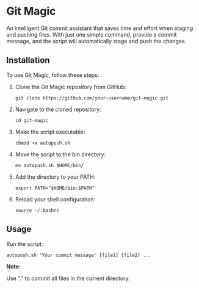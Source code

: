 <h1>Git Magic</h1>
<p>An intelligent Git commit assistant that saves time and effort when staging and pushing files. With just one simple
	command, provide a commit message, and the script will automatically stage and push the changes.</p>
 
<h2>Installation</h2>
<p>To use Git Magic, follow these steps:</p>
<ol>
	<li>Clone the Git Magic repository from GitHub:</li>
	<pre><code>git clone https://github.com/your-username/git-magic.git</code></pre>
	<li>Navigate to the cloned repository:</li>
	<pre><code>cd git-magic</code></pre>
	<li>Make the script executable:</li>
	<pre><code>chmod +x autopush.sh</code></pre>
	<li>Move the script to the bin directory:</li>
	<pre><code>mv autopush.sh $HOME/bin/</code></pre>
	<li>Add the directory to your PATH:</li>
	<pre><code>export PATH="$HOME/bin:$PATH"</code></pre>
	<li>Reload your shell configuration:</li>
	<pre><code>source ~/.bashrc</code></pre>
</ol>

<h2>Usage</h2>

<p>Run the script:</p>
<pre><code>autopush.sh 'Your commit message' [file1] [file2] ...</code></pre>
<p><strong>Note:</strong></p>
Use "." to commit all files in the current directory.
